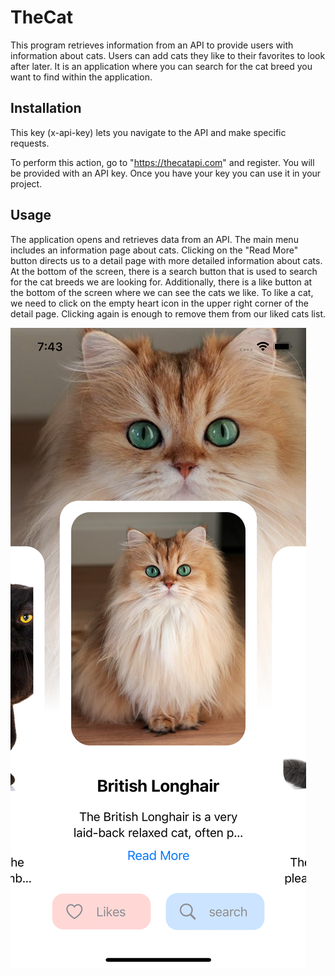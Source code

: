 # TheCat

This program retrieves information from an API to provide users with information about cats. Users can add cats they like to their favorites to look after later. It is an application where you can search for the cat breed you want to find within the application.

## Installation

This key (x-api-key) lets you navigate to the API and make specific requests.

To perform this action, go to "https://thecatapi.com" and register. You will be provided with an API key. Once you have your key you can use it in your project.

## Usage

The application opens and retrieves data from an API. The main menu includes an information page about cats. Clicking on the "Read More" button directs us to a detail page with more detailed information about cats. At the bottom of the screen, there is a search button that is used to search for the cat breeds we are looking for. Additionally, there is a like button at the bottom of the screen where we can see the cats we like. To like a cat, we need to click on the empty heart icon in the upper right corner of the detail page. Clicking again is enough to remove them from our liked cats list.

![image info](./Assets/example-image-1.png)
